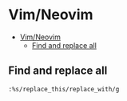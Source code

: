 # Vim/Neovim
<!--ts-->
   * [Vim/Neovim](vim.md#vimneovim)
      * [Find and replace all](vim.md#find-and-replace-all)

<!-- Added by: runner, at: Wed Apr  7 05:40:45 UTC 2021 -->

<!--te-->

## Find and replace all
```vim
:%s/replace_this/replace_with/g
```

